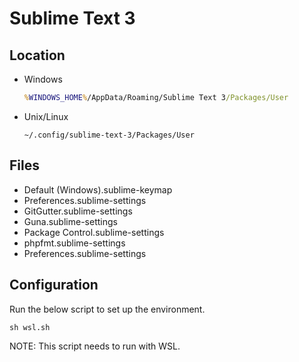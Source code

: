 # Sublime Text 3

## Location

- Windows

  ``` cmd
  %WINDOWS_HOME%/AppData/Roaming/Sublime Text 3/Packages/User
  ```

- Unix/Linux

  ``` shell
  ~/.config/sublime-text-3/Packages/User
  ```

## Files

- Default (Windows).sublime-keymap
- Preferences.sublime-settings
- GitGutter.sublime-settings
- Guna.sublime-settings
- Package Control.sublime-settings
- phpfmt.sublime-settings
- Preferences.sublime-settings

## Configuration

Run the below script to set up the environment.

``` shell
sh wsl.sh

```

NOTE: This script needs to run with WSL.
